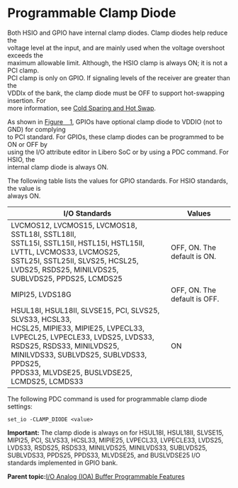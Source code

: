 # Programmable Clamp Diode

Both HSIO and GPIO have internal clamp diodes. Clamp diodes help reduce the<br /> voltage level at the input, and are mainly used when the voltage overshoot exceeds the<br /> maximum allowable limit. Although, the HSIO clamp is always ON; it is not a PCI clamp.<br /> PCI clamp is only on GPIO. If signaling levels of the receiver are greater than the<br /> VDDIx of the bank, the clamp diode must be OFF to support hot-swapping insertion. For<br /> more information, see [Cold Sparing and Hot Swap](GUID-AD2B62F0-4034-4F2D-8ECF-293BAAB55E0C.md).

As shown in [Figure   1](GUID-15B2CA6C-8B5E-4D24-A89D-33DDF52325F5.md#GUID-A8BDB402-8485-457C-8CD0-2DAE5E49B2E2), GPIOs have optional clamp diode to VDDIO \(not to GND\) for complying<br /> to PCI standard. For GPIOs, these clamp diodes can be programmed to be ON or OFF by<br /> using the I/O attribute editor in Libero SoC or by using a PDC command. For HSIO, the<br /> internal clamp diode is always ON.

The following table lists the values for GPIO standards. For HSIO standards, the value is<br /> always ON.

|I/O Standards|Values|
|-------------|------|
|LVCMOS12, LVCMOS15, LVCMOS18, SSTL18I, SSTL18II,<br /> SSTL15I, SSTL15II, HSTL15I, HSTL15II, LVTTL, LVCMOS33, LVCMOS25,<br /> SSTL25I, SSTL25II, SLVS25, HCSL25, LVDS25, RSDS25, MINILVDS25,<br /> SUBLVDS25, PPDS25, LCMDS25|OFF, ON. The default is ON.|
|MIPI25, LVDS18G|OFF, ON. The default is OFF.|
|HSUL18I, HSUL18II, SLVSE15, PCI, SLVS25, SLVS33, HCSL33,<br /> HCSL25, MIPIE33, MIPIE25, LVPECL33, LVPECL25, LVPECLE33, LVDS25, LVDS33,<br /> RSDS25, RSDS33, MINILVDS25, MINILVDS33, SUBLVDS25, SUBLVDS33, PPDS25,<br /> PPDS33, MLVDSE25, BUSLVDSE25, LCMDS25, LCMDS33|ON|

The following PDC command is used for programmable clamp diode settings:

``` {#ID-0000258D}
set_io -CLAMP_DIODE <value>
```

**Important:** The clamp diode is always on for HSUL18I, HSUL18II, SLVSE15, MIPI25, PCI, SLVS33, HCSL33, MIPIE25, LVPECL33, LVPECLE33, LVDS25, LVDS33, RSDS25, RSDS33, MINILVDS25, MINILVDS33, SUBLVDS25, SUBLVDS33, PPDS25, PPDS33, MLVDSE25, and BUSLVDSE25 I/O standards implemented in GPIO bank.

**Parent topic:**[I/O Analog \(IOA\) Buffer Programmable Features](GUID-CC29CF66-77AD-471C-8A06-94A7337826B5.md)


